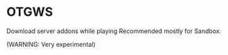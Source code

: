 # OTGWS
 Download server addons while playing
Recommended mostly for Sandbox.

(WARNING: Very experimental)
